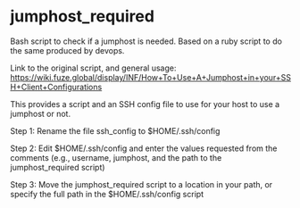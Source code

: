 # jumphost_required
Bash script to check if a jumphost is needed.  Based on a ruby script to do the same produced by devops.

Link to the original script, and general usage:
https://wiki.fuze.global/display/INF/How+To+Use+A+Jumphost+in+your+SSH+Client+Configurations

This provides a script and an SSH config file to use for your host to use a jumphost or not.

Step 1:  Rename the file ssh_config to $HOME/.ssh/config

Step 2:  Edit $HOME/.ssh/config and enter the values requested from the comments (e.g., username, jumphost, and the path to the jumphost_required script)

Step 3:  Move the jumphost_required script to a location in your path, or specify the full path in the $HOME/.ssh/config script
